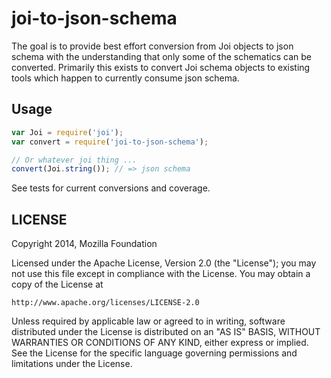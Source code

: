 # joi-to-json-schema

The goal is to provide best effort conversion from Joi objects to json
schema with the understanding that only some of the schematics can be
converted. Primarily this exists to convert Joi schema objects to existing
tools which happen to currently consume json schema.

## Usage

```js
var Joi = require('joi');
var convert = require('joi-to-json-schema');

// Or whatever joi thing ...
convert(Joi.string()); // => json schema
```

See tests for current conversions and coverage.

## LICENSE

Copyright 2014, Mozilla Foundation

Licensed under the Apache License, Version 2.0 (the "License");
you may not use this file except in compliance with the License.
You may obtain a copy of the License at

    http://www.apache.org/licenses/LICENSE-2.0

Unless required by applicable law or agreed to in writing, software
distributed under the License is distributed on an "AS IS" BASIS,
WITHOUT WARRANTIES OR CONDITIONS OF ANY KIND, either express or implied.
See the License for the specific language governing permissions and
limitations under the License.
